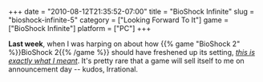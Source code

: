 +++
date = "2010-08-12T21:35:52-07:00"
title = "BioShock Infinite"
slug = "bioshock-infinite-5"
category = ["Looking Forward To It"]
game = ["BioShock Infinite"]
platform = ["PC"]
+++

<b>Last week</b>, when I was harping on about how {{% game "BioShock 2" %}}BioShock 2{{% /game %}} should have freshened up its setting, <i><a href="http://www.joystiq.com/2010/08/12/bioshock-infinite-preview/">this is exactly what I meant</a></i>.  It's pretty rare that a game will sell itself to me on announcement day -- kudos, Irrational.